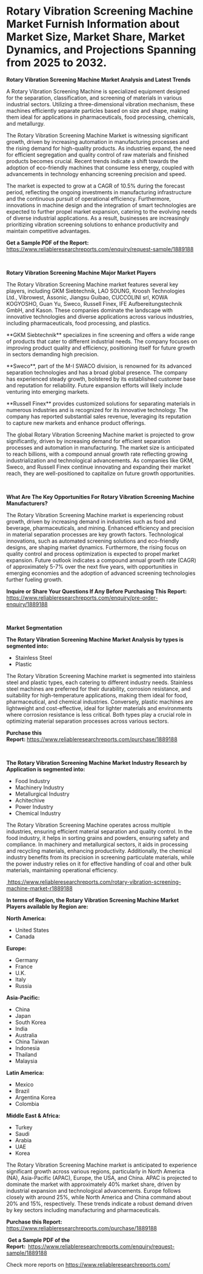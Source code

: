 <p><h1>Rotary Vibration Screening Machine Market Furnish Information about Market Size, Market Share, Market Dynamics, and Projections Spanning from 2025 to 2032.</h1></p><p><strong>Rotary Vibration Screening Machine Market Analysis and Latest Trends</strong></p>
<p><p>A Rotary Vibration Screening Machine is specialized equipment designed for the separation, classification, and screening of materials in various industrial sectors. Utilizing a three-dimensional vibration mechanism, these machines efficiently separate particles based on size and shape, making them ideal for applications in pharmaceuticals, food processing, chemicals, and metallurgy.</p><p>The Rotary Vibration Screening Machine Market is witnessing significant growth, driven by increasing automation in manufacturing processes and the rising demand for high-quality products. As industries expand, the need for efficient segregation and quality control of raw materials and finished products becomes crucial. Recent trends indicate a shift towards the adoption of eco-friendly machines that consume less energy, coupled with advancements in technology enhancing screening precision and speed.</p><p>The market is expected to grow at a CAGR of 10.5% during the forecast period, reflecting the ongoing investments in manufacturing infrastructure and the continuous pursuit of operational efficiency. Furthermore, innovations in machine design and the integration of smart technologies are expected to further propel market expansion, catering to the evolving needs of diverse industrial applications. As a result, businesses are increasingly prioritizing vibration screening solutions to enhance productivity and maintain competitive advantages.</p></p>
<p><strong>Get a Sample PDF of the Report:&nbsp;</strong> <a href="https://www.reliableresearchreports.com/enquiry/request-sample/1889188?utm_campaign=2222&utm_medium=2&utm_source=Github&utm_content=ia&utm_term=28032025&utm_id=rotary-vibration-screening-machine">https://www.reliableresearchreports.com/enquiry/request-sample/1889188</a></p>
<p>&nbsp;</p>
<p><strong>Rotary Vibration Screening Machine Major Market Players</strong></p>
<p><p>The Rotary Vibration Screening Machine market features several key players, including GKM Siebtechnik, LAO SOUNG, Kroosh Technologies Ltd., Vibrowest, Assonic, Jiangsu Guibao, CUCCOLINI srl, KOWA KOGYOSHO, Guan Yu, Sweco, Russell Finex, IFE Aufbereitungstechnik GmbH, and Kason. These companies dominate the landscape with innovative technologies and diverse applications across various industries, including pharmaceuticals, food processing, and plastics.</p><p>**GKM Siebtechnik** specializes in fine screening and offers a wide range of products that cater to different industrial needs. The company focuses on improving product quality and efficiency, positioning itself for future growth in sectors demanding high precision.</p><p>**Sweco**, part of the M-I SWACO division, is renowned for its advanced separation technologies and has a broad global presence. The company has experienced steady growth, bolstered by its established customer base and reputation for reliability. Future expansion efforts will likely include venturing into emerging markets.</p><p>**Russell Finex** provides customized solutions for separating materials in numerous industries and is recognized for its innovative technology. The company has reported substantial sales revenue, leveraging its reputation to capture new markets and enhance product offerings.</p><p>The global Rotary Vibration Screening Machine market is projected to grow significantly, driven by increasing demand for efficient separation processes and automation in manufacturing. The market size is anticipated to reach billions, with a compound annual growth rate reflecting growing industrialization and technological advancements. As companies like GKM, Sweco, and Russell Finex continue innovating and expanding their market reach, they are well-positioned to capitalize on future growth opportunities.</p></p>
<p>&nbsp;</p>
<p><strong>What Are The Key Opportunities For Rotary Vibration Screening Machine Manufacturers?</strong></p>
<p><p>The Rotary Vibration Screening Machine market is experiencing robust growth, driven by increasing demand in industries such as food and beverage, pharmaceuticals, and mining. Enhanced efficiency and precision in material separation processes are key growth factors. Technological innovations, such as automated screening solutions and eco-friendly designs, are shaping market dynamics. Furthermore, the rising focus on quality control and process optimization is expected to propel market expansion. Future outlook indicates a compound annual growth rate (CAGR) of approximately 5-7% over the next five years, with opportunities in emerging economies and the adoption of advanced screening technologies further fueling growth.</p></p>
<p><strong>Inquire or Share Your Questions If Any Before Purchasing This Report:</strong> <a href="https://www.reliableresearchreports.com/enquiry/pre-order-enquiry/1889188?utm_campaign=2222&utm_medium=2&utm_source=Github&utm_content=ia&utm_term=28032025&utm_id=rotary-vibration-screening-machine">https://www.reliableresearchreports.com/enquiry/pre-order-enquiry/1889188</a></p>
<p>&nbsp;</p>
<p><strong>Market Segmentation</strong></p>
<p><strong>The Rotary Vibration Screening Machine Market Analysis by types is segmented into:</strong></p>
<p><ul><li>Stainless Steel</li><li>Plastic</li></ul></p>
<p><p>The Rotary Vibration Screening Machine market is segmented into stainless steel and plastic types, each catering to different industry needs. Stainless steel machines are preferred for their durability, corrosion resistance, and suitability for high-temperature applications, making them ideal for food, pharmaceutical, and chemical industries. Conversely, plastic machines are lightweight and cost-effective, ideal for lighter materials and environments where corrosion resistance is less critical. Both types play a crucial role in optimizing material separation processes across various sectors.</p></p>
<p><strong>Purchase this Report:&nbsp;</strong><a href="https://www.reliableresearchreports.com/purchase/1889188?utm_campaign=2222&utm_medium=2&utm_source=Github&utm_content=ia&utm_term=28032025&utm_id=rotary-vibration-screening-machine">https://www.reliableresearchreports.com/purchase/1889188</a></p>
<p>&nbsp;</p>
<p><strong>The Rotary Vibration Screening Machine Market Industry Research by Application is segmented into:</strong></p>
<p><ul><li>Food Industry</li><li>Machinery Industry</li><li>Metallurgical Industry</li><li>Achitechive</li><li>Power Industry</li><li>Chemical Industry</li></ul></p>
<p><p>The Rotary Vibration Screening Machine operates across multiple industries, ensuring efficient material separation and quality control. In the food industry, it helps in sorting grains and powders, ensuring safety and compliance. In machinery and metallurgical sectors, it aids in processing and recycling materials, enhancing productivity. Additionally, the chemical industry benefits from its precision in screening particulate materials, while the power industry relies on it for effective handling of coal and other bulk materials, maintaining operational efficiency.</p></p>
<p><a href="https://www.reliableresearchreports.com/rotary-vibration-screening-machine-market-r1889188?utm_campaign=2222&utm_medium=2&utm_source=Github&utm_content=ia&utm_term=28032025&utm_id=rotary-vibration-screening-machine">&nbsp;https://www.reliableresearchreports.com/rotary-vibration-screening-machine-market-r1889188</a></p>
<p><strong>In terms of Region, the Rotary Vibration Screening Machine Market Players available by Region are:</strong></p>
<p>
    <p> <strong> North America: </strong>
        <ul>
            <li>United States</li>
            <li>Canada</li>
        </ul>
        </p> 
    <p> <strong> Europe: </strong>
        <ul>
            <li>Germany</li>
            <li>France</li>
            <li>U.K.</li>
            <li>Italy</li>
            <li>Russia</li>
        </ul>
        </p> 
    <p> <strong> Asia-Pacific: </strong>
        <ul>
            <li>China</li>
            <li>Japan</li>
            <li>South Korea</li>
            <li>India</li>
            <li>Australia</li>
            <li>China Taiwan</li>
            <li>Indonesia</li>
            <li>Thailand</li>
            <li>Malaysia</li>
        </ul>
        </p> 
    <p> <strong> Latin America: </strong>
        <ul>
            <li>Mexico</li>
            <li>Brazil</li>
            <li>Argentina Korea</li>
            <li>Colombia</li>
        </ul>
        </p> 
    <p> <strong> Middle East & Africa: </strong>
        <ul>
            <li>Turkey</li>
            <li>Saudi</li>
            <li>Arabia</li>
            <li>UAE</li>
            <li>Korea</li>
        </ul>
    </p>
    </p>
<p><p>The Rotary Vibration Screening Machine market is anticipated to experience significant growth across various regions, particularly in North America (NA), Asia-Pacific (APAC), Europe, the USA, and China. APAC is projected to dominate the market with approximately 40% market share, driven by industrial expansion and technological advancements. Europe follows closely with around 25%, while North America and China command about 20% and 15%, respectively. These trends indicate a robust demand driven by key sectors including manufacturing and pharmaceuticals.</p></p>
<p><strong>Purchase this Report: </strong><a href="https://www.reliableresearchreports.com/purchase/1889188?utm_campaign=2222&utm_medium=2&utm_source=Github&utm_content=ia&utm_term=28032025&utm_id=rotary-vibration-screening-machine">https://www.reliableresearchreports.com/purchase/1889188</a></p>
<p>&nbsp;<strong>Get a Sample PDF of the Report:&nbsp;&nbsp;</strong><a href="https://www.reliableresearchreports.com/enquiry/request-sample/1889188?utm_campaign=2222&utm_medium=2&utm_source=Github&utm_content=ia&utm_term=28032025&utm_id=rotary-vibration-screening-machine">https://www.reliableresearchreports.com/enquiry/request-sample/1889188</a></p>
<p><strong></strong></p>
<p>Check more reports on <a href="https://www.reliableresearchreports.com/?utm_campaign=2222&utm_medium=2&utm_source=Github&utm_content=ia&utm_term=28032025&utm_id=rotary-vibration-screening-machine">https://www.reliableresearchreports.com/</a></p>